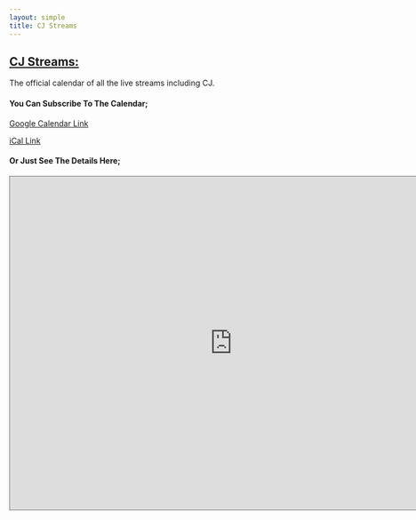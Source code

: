 ```yaml
---
layout: simple
title: CJ Streams
---
```


## <a href="/streams/">CJ Streams:</a>

<p>The official calendar of all the live streams including CJ.</p>

<h4>You Can Subscribe To The Calendar;</h4>

[Google Calendar Link](https://calendar.google.com/calendar/u/0?cid=YThlYzczODRmZTFhMzk3M2UwMzQ0YjUwZjEzMTFiZjhmNDBjOTQ0ZDIzMzIxOTBiNmE2M2JhYTJmZTUwNjBiN0Bncm91cC5jYWxlbmRhci5nb29nbGUuY29t)  
  
[iCal Link](https://calendar.google.com/calendar/ical/a8ec7384fe1a3973e0344b50f1311bf8f40c944d2332190b6a63baa2fe5060b7%40group.calendar.google.com/public/basic.ics)  

<h4>Or Just See The Details Here;</h4>

<iframe src="https://calendar.google.com/calendar/embed?height=600&wkst=1&ctz=America%2FLos_Angeles&mode=AGENDA&title=CJ%20Streams&src=YThlYzczODRmZTFhMzk3M2UwMzQ0YjUwZjEzMTFiZjhmNDBjOTQ0ZDIzMzIxOTBiNmE2M2JhYTJmZTUwNjBiN0Bncm91cC5jYWxlbmRhci5nb29nbGUuY29t&color=%23616161" style="border:solid 1px #777" width="800" height="600" frameborder="0" scrolling="no"></iframe>
